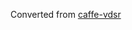 Converted from [caffe-vdsr](https://github.com/huangzehao/caffe-vdsr/tree/5a839232d179c10736ed94e7142068b168b61cf6)